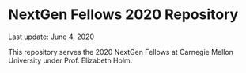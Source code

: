 # NextGen Fellows 2020 Repository
Last update: June 4, 2020

This repository serves the 2020 NextGen Fellows at Carnegie Mellon University under Prof. Elizabeth Holm.


